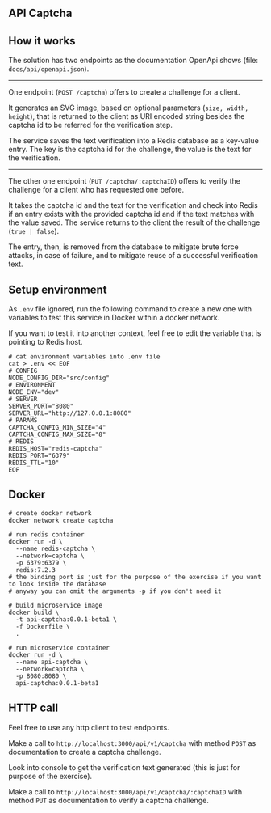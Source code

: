 ## API Captcha

## How it works
The solution has two endpoints as the documentation OpenApi shows (file: `docs/api/openapi.json`).

---
One endpoint (`POST /captcha`) offers to create a challenge for a client.

It generates an SVG image, based on optional parameters (`size, width, height`), that is returned to the client as URI encoded string besides the captcha id to be referred for the verification step.

The service saves the text verification into a Redis database as a key-value entry. The key is the captcha id for the challenge, the value is the text for the verification.

---
The other one endpoint (`PUT /captcha/:captchaID`) offers to verify the challenge for a client who has requested one before.

It takes the captcha id and the text for the verification and check into Redis if an entry exists with the provided captcha id and if the text matches with the value saved. The service returns to the client the result of the challenge (`true | false`).

The entry, then, is removed from the database to mitigate brute force attacks, in case of failure, and to mitigate reuse of a successful verification text.

## Setup environment
As `.env` file ignored, run the following command to create a new one with variables to test this service in Docker within a docker network.

If you want to test it into another context, feel free to edit the variable that is pointing to Redis host.
```shell
# cat environment variables into .env file
cat > .env << EOF
# CONFIG
NODE_CONFIG_DIR="src/config"
# ENVIRONMENT
NODE_ENV="dev"
# SERVER
SERVER_PORT="8080"
SERVER_URL="http://127.0.0.1:8080"
# PARAMS
CAPTCHA_CONFIG_MIN_SIZE="4"
CAPTCHA_CONFIG_MAX_SIZE="8"
# REDIS
REDIS_HOST="redis-captcha"
REDIS_PORT="6379"
REDIS_TTL="10"
EOF
```

## Docker
```shell
# create docker network
docker network create captcha

# run redis container
docker run -d \
  --name redis-captcha \
  --network=captcha \
  -p 6379:6379 \
  redis:7.2.3
# the binding port is just for the purpose of the exercise if you want to look inside the database
# anyway you can omit the arguments -p if you don't need it

# build microservice image
docker build \
  -t api-captcha:0.0.1-beta1 \
  -f Dockerfile \
  .

# run microservice container
docker run -d \
  --name api-captcha \
  --network=captcha \
  -p 8080:8080 \
  api-captcha:0.0.1-beta1
```

## HTTP call
Feel free to use any http client to test endpoints.

Make a call to `http://localhost:3000/api/v1/captcha` with method `POST` as documentation to create a captcha challenge.

Look into console to get the verification text generated (this is just for purpose of the exercise).

Make a call to `http://localhost:3000/api/v1/captcha/:captchaID` with method `PUT` as documentation to verify a captcha challenge.

